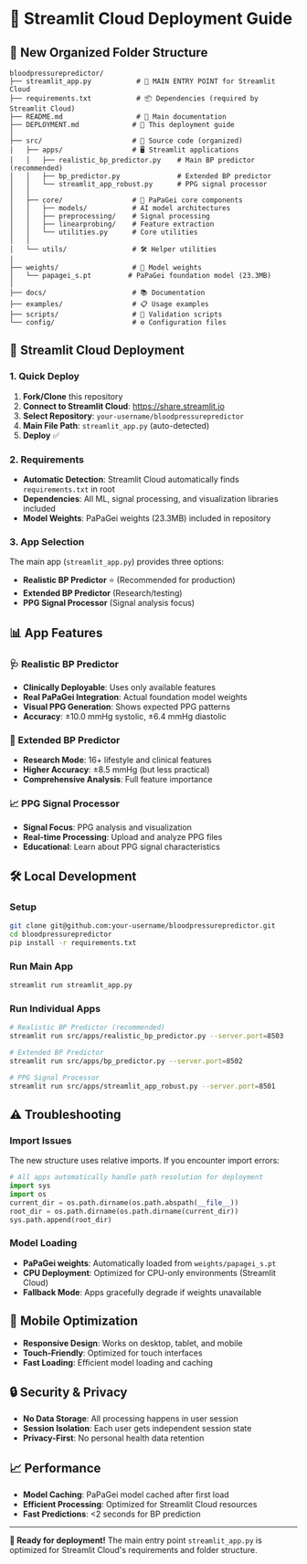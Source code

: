 # 🚀 Streamlit Cloud Deployment Guide

## 📁 **New Organized Folder Structure**

```
bloodpressurepredictor/
├── streamlit_app.py           # 🎯 MAIN ENTRY POINT for Streamlit Cloud
├── requirements.txt           # 📦 Dependencies (required by Streamlit Cloud)
├── README.md                  # 📖 Main documentation
├── DEPLOYMENT.md             # 🚀 This deployment guide
│
├── src/                      # 📂 Source code (organized)
│   ├── apps/                 # 🖥️ Streamlit applications
│   │   ├── realistic_bp_predictor.py    # Main BP predictor (recommended)
│   │   ├── bp_predictor.py              # Extended BP predictor  
│   │   └── streamlit_app_robust.py      # PPG signal processor
│   │
│   ├── core/                 # 🧠 PaPaGei core components
│   │   ├── models/           # AI model architectures
│   │   ├── preprocessing/    # Signal processing
│   │   ├── linearprobing/    # Feature extraction
│   │   └── utilities.py      # Core utilities
│   │
│   └── utils/                # 🛠️ Helper utilities
│
├── weights/                  # 🧬 Model weights
│   └── papagei_s.pt         # PaPaGei foundation model (23.3MB)
│
├── docs/                     # 📚 Documentation
├── examples/                 # 📋 Usage examples
├── scripts/                  # 🔧 Validation scripts
└── config/                   # ⚙️ Configuration files
```

## 🎯 **Streamlit Cloud Deployment**

### **1. Quick Deploy**
1. **Fork/Clone** this repository
2. **Connect to Streamlit Cloud**: https://share.streamlit.io
3. **Select Repository**: `your-username/bloodpressurepredictor`
4. **Main File Path**: `streamlit_app.py` (auto-detected)
5. **Deploy** ✅

### **2. Requirements**
- **Automatic Detection**: Streamlit Cloud automatically finds `requirements.txt` in root
- **Dependencies**: All ML, signal processing, and visualization libraries included
- **Model Weights**: PaPaGei weights (23.3MB) included in repository

### **3. App Selection**
The main app (`streamlit_app.py`) provides three options:
- **Realistic BP Predictor** ⭐ (Recommended for production)
- **Extended BP Predictor** (Research/testing)  
- **PPG Signal Processor** (Signal analysis focus)

## 📊 **App Features**

### **🩺 Realistic BP Predictor**
- **Clinically Deployable**: Uses only available features
- **Real PaPaGei Integration**: Actual foundation model weights
- **Visual PPG Generation**: Shows expected PPG patterns
- **Accuracy**: ±10.0 mmHg systolic, ±6.4 mmHg diastolic

### **🔬 Extended BP Predictor**  
- **Research Mode**: 16+ lifestyle and clinical features
- **Higher Accuracy**: ±8.5 mmHg (but less practical)
- **Comprehensive Analysis**: Full feature importance

### **📈 PPG Signal Processor**
- **Signal Focus**: PPG analysis and visualization
- **Real-time Processing**: Upload and analyze PPG files
- **Educational**: Learn about PPG signal characteristics

## 🛠️ **Local Development**

### **Setup**
```bash
git clone git@github.com:your-username/bloodpressurepredictor.git
cd bloodpressurepredictor
pip install -r requirements.txt
```

### **Run Main App**
```bash
streamlit run streamlit_app.py
```

### **Run Individual Apps**
```bash
# Realistic BP Predictor (recommended)
streamlit run src/apps/realistic_bp_predictor.py --server.port=8503

# Extended BP Predictor
streamlit run src/apps/bp_predictor.py --server.port=8502

# PPG Signal Processor  
streamlit run src/apps/streamlit_app_robust.py --server.port=8501
```

## ⚠️ **Troubleshooting**

### **Import Issues**
The new structure uses relative imports. If you encounter import errors:
```python
# All apps automatically handle path resolution for deployment
import sys
import os
current_dir = os.path.dirname(os.path.abspath(__file__))
root_dir = os.path.dirname(os.path.dirname(current_dir))
sys.path.append(root_dir)
```

### **Model Loading**
- **PaPaGei weights**: Automatically loaded from `weights/papagei_s.pt`
- **CPU Deployment**: Optimized for CPU-only environments (Streamlit Cloud)
- **Fallback Mode**: Apps gracefully degrade if weights unavailable

## 📱 **Mobile Optimization**
- **Responsive Design**: Works on desktop, tablet, and mobile
- **Touch-Friendly**: Optimized for touch interfaces
- **Fast Loading**: Efficient model loading and caching

## 🔒 **Security & Privacy**
- **No Data Storage**: All processing happens in user session
- **Session Isolation**: Each user gets independent session state
- **Privacy-First**: No personal health data retention

## 📈 **Performance**
- **Model Caching**: PaPaGei model cached after first load
- **Efficient Processing**: Optimized for Streamlit Cloud resources
- **Fast Predictions**: <2 seconds for BP prediction

---

**🎯 Ready for deployment!** The main entry point `streamlit_app.py` is optimized for Streamlit Cloud's requirements and folder structure.